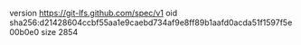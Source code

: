version https://git-lfs.github.com/spec/v1
oid sha256:d21428604ccbf55aa1e9caebd734af9e8ff89b1aafd0acda51f1597f5e00b0e0
size 2854
